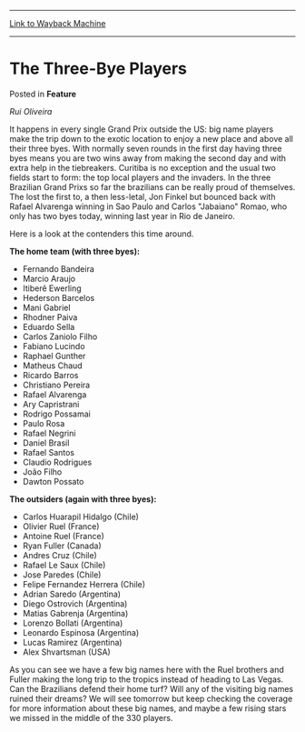 
---
[Link to Wayback Machine](https://web.archive.org/web/20171030043017/https://magic.wizards.com/en/articles/archive/feature/three-bye-players-2000-01-01)

[_metadata_:wayback_url]:- "https://magic.wizards.com/en/articles/archive/feature/three-bye-players-2000-01-01"
[_metadata_:wayback_raw_url]:- "https://web.archive.org/web/20171030043017id_/https://magic.wizards.com/en/articles/archive/feature/three-bye-players-2000-01-01"
[_metadata_:wayback_capture_timestamp]:- "2017-10-30 04:30:17+00:00"
[_metadata_:publish_date]:- "2000-01-01"
[_metadata_:description]:- "Rui Oliveira"
[_metadata_:generator]:- "Drupal 7 (http://drupal.org)"
---


The Three-Bye Players
=====================



 Posted in **Feature**












*Rui Oliveira*


It happens in every single Grand Prix outside the US: big name players make the trip down to the exotic location to enjoy a new place and above all their three byes. With normally seven rounds in the first day having three byes means you are two wins away from making the second day and with extra help in the tiebreakers. Curitiba is no exception and the usual two fields start to form: the top local players and the invaders. In the three Brazilian Grand Prixs so far the brazilians can be really proud of themselves. The lost the first to, a then less-letal, Jon Finkel but bounced back with Rafael Alvarenga winning in Sao Paulo and Carlos "Jabaiano" Romao, who only has two byes today, winning last year in Rio de Janeiro.


Here is a look at the contenders this time around.


**The home team (with three byes):**


* Fernando Bandeira
* Marcio Araujo
* Itiberê Ewerling
* Hederson Barcelos
* Mani Gabriel
* Rhodner Paiva
* Eduardo Sella
* Carlos Zaniolo Filho
* Fabiano Lucindo
* Raphael Gunther
* Matheus Chaud
* Ricardo Barros
* Christiano Pereira
* Rafael Alvarenga
* Ary Capristrani
* Rodrigo Possamai
* Paulo Rosa
* Rafael Negrini
* Daniel Brasil
* Rafael Santos
* Claudio Rodrigues
* João Filho
* Dawton Possato

**The outsiders (again with three byes):**


* Carlos Huarapil Hidalgo (Chile)
* Olivier Ruel (France)
* Antoine Ruel (France)
* Ryan Fuller (Canada)
* Andres Cruz (Chile)
* Rafael Le Saux (Chile)
* Jose Paredes (Chile)
* Felipe Fernandez Herrera (Chile)
* Adrian Saredo (Argentina)
* Diego Ostrovich (Argentina)
* Matias Gabrenja (Argentina)
* Lorenzo Bollati (Argentina)
* Leonardo Espinosa (Argentina)
* Lucas Ramirez (Argentina)
* Alex Shvartsman (USA)

As you can see we have a few big names here with the Ruel brothers and Fuller making the long trip to the tropics instead of heading to Las Vegas. Can the Brazilians defend their home turf? Will any of the visiting big names ruined their dreams? We will see tomorrow but keep checking the coverage for more information about these big names, and maybe a few rising stars we missed in the middle of the 330 players.








